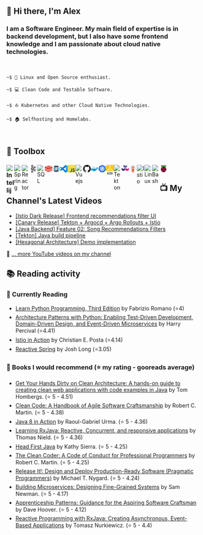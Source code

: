 ## 👋 Hi there, I'm Alex

### I am a Software Engineer. My main field of expertise is in backend development, but I also have some frontend knowledge and I am passionate about cloud native technologies.

<br />

```
~$ 🐧 Linux and Open Source enthusiast.

~$ 💻 Clean Code and Testable Software.

~$ ⛵ Kubernetes and other Cloud Native Technologies.

~$ 🏠 Selfhosting and Homelabs.  
```

<br />

## 🧰 Toolbox


### [<img align="left" style="margin-bottom: 0px" alt="Intellij" width="20px" src="https://resources.jetbrains.com/storage/products/company/brand/logos/IntelliJ_IDEA_icon.svg?_gl=1*1ie82zt*_ga*OTA2MjY5MzQ3LjE2MTE4MjYxNjM.*_ga_V0XZL7QHEB*MTYzMDM0MjA0Ny4xMS4wLjE2MzAzNDIwNDcuMA..&_ga=2.238307463.686506862.1630342047-906269347.1611826163" />](https://www.jetbrains.com/idea/)

[<img align="left"  alt="Spring" width="20px" src="https://spring.io/images/projects/spring-edf462fec682b9d48cf628eaf9e19521.svg" />](https://spring.io/)

[<img align="left" alt="Reactor" width="20px" src="https://avatars.githubusercontent.com/u/4201559?s=280&v=4" />](https://projectreactor.io/)

[<img align="left" alt="Kafka" width="20px" src="https://github.com/devicons/devicon/blob/master/icons/apachekafka/apachekafka-original.svg"/>](https://kafka.apache.org/)

[<img align="left" alt="SQL" width="20px" src="https://www.postgresql.org/media/img/about/press/elephant.png" />](https://www.postgresql.org/)

[<img align="left" alt="Redis" width="20px" src="https://github.com/devicons/devicon/blob/00f02ef57fb7601fd1ddcc2fe6fe670fef3ae3e4/icons/redis/redis-plain.svg" />](https://redis.io/)

[<img align="left" alt="Keycloak" width="20px" src="./img/keycloak_icon_32px.svg" />](https://www.keycloak.org/)

[<img align="left" alt="Visual Studio Code" width="20px" src="https://raw.githubusercontent.com/github/explore/80688e429a7d4ef2fca1e82350fe8e3517d3494d/topics/visual-studio-code/visual-studio-code.png" />](https://code.visualstudio.com/)

[<img align="left" alt="JavaScript" width="20px" src="https://raw.githubusercontent.com/github/explore/80688e429a7d4ef2fca1e82350fe8e3517d3494d/topics/javascript/javascript.png" />]()

[<img align="left" alt="Vuejs" width="20px" src="https://upload.wikimedia.org/wikipedia/commons/9/95/Vue.js_Logo_2.svg" />](https://github.com/yyx990803)

[<img align="left" alt="GitHub" width="20px" src="./img/GitHub-Mark-32px.png" />](https://github.com/)

[<img align="left" alt="Docker" width="20px" src="https://github.com/devicons/devicon/blob/00f02ef57fb7601fd1ddcc2fe6fe670fef3ae3e4/icons/docker/docker-plain.svg" />](https://www.docker.com/)

[<img align="left" alt="Kubernetes" width="20px" src="https://raw.githubusercontent.com/kubernetes/kubernetes/master/logo/logo.svg" />](https://kubernetes.io/)

[<img align="left" alt="k3s" width="20px" src="./img/k3s-stacked-color.svg" />](https://k3s.io/)

[<img align="left" alt="Tekton" width="20px" src="https://github.com/cdfoundation/artwork/blob/743c9c70f5aa2265285d281ea4f25fb1314d8d08/tekton/icon/color/tekton-icon-color.svg" />](https://tekton.dev/)

[<img align="left" alt="Buildpacks" width="20px" src="./img/buildpacks-icon-color.svg" />](https://buildpacks.io/)

[<img align="left" alt="ArgoCD" width="20px" src="./img/argo-icon-color.svg" />](https://argo-cd.readthedocs.io/)

[<img align="left" alt="Istio" width="20px" src="https://istio.io/latest/img/istio-whitelogo-bluebackground-framed.svg" />](https://kubernetes.io/)

[<img align="left" alt="Linux" width="20px" src="https://upload.wikimedia.org/wikipedia/commons/thumb/3/35/Tux.svg/249px-Tux.svg.png" />](https://www.linuxfoundation.org/)

[<img align="left" alt="Bash" width="20px" src="https://upload.wikimedia.org/wikipedia/commons/thumb/4/4b/Bash_Logo_Colored.svg/512px-Bash_Logo_Colored.svg.png" />](https://www.gnu.org/software/bash/)

[<img align="left" alt="Raspberripi" width="20px" src="https://github.com/devicons/devicon/blob/00f02ef57fb7601fd1ddcc2fe6fe670fef3ae3e4/icons/raspberrypi/raspberrypi-original.svg"/>](https://www.raspberrypi.org/)

<br />

## 📺 My Channel's Latest Videos

<!-- YOUTUBE-VIDEOS-LIST:START -->
- [[Istio Dark Release] Frontend recommendations filter UI](https://www.youtube.com/watch?v=zqSmLRE0lIQ)
- [[Canary Release] Tekton + Argocd + Argo Rollouts + Istio](https://www.youtube.com/watch?v=HzNx88H7nxU)
- [[Java Backend] Feature 02: Song Recommendations Filters](https://www.youtube.com/watch?v=QmzbV03ACkA)
- [[Tekton] Java build pipeline](https://www.youtube.com/watch?v=Kvakrsuam3E)
- [[Hexagonal Architecture] Demo implementation](https://www.youtube.com/watch?v=eiGwvGBXFT8)
<!-- YOUTUBE-VIDEOS-LIST:END -->

🎥 [... more YouTube videos on my channel](https://www.youtube.com/channel/UCKDLpT5eNYG1FUOsPF4zo9Q)

[youtubechannel]: https://www.youtube.com/channel/UCKDLpT5eNYG1FUOsPF4zo9Q

## 📚 Reading activity

### 📖 Currently Reading

<!-- GOODREADS-CURRENTLY-SHELF:START -->
- [Learn Python Programming, Third Edition](https://www.goodreads.com/review/show/4408499917?utm_medium=api&utm_source=rss) by Fabrizio Romano (⭐️4)
- [Architecture Patterns with Python: Enabling Test-Driven Development, Domain-Driven Design, and Event-Driven Microservices](https://www.goodreads.com/review/show/4380992969?utm_medium=api&utm_source=rss) by Harry Percival (⭐️4.41)
- [Istio in Action](https://www.goodreads.com/review/show/4216071878?utm_medium=api&utm_source=rss) by Christian E. Posta (⭐️4.14)
- [Reactive Spring](https://www.goodreads.com/review/show/3650919332?utm_medium=api&utm_source=rss) by Josh Long (⭐️3.05)
<!-- GOODREADS-CURRENTLY-SHELF:END -->

### 📔 Books I would recommend (⭐ my rating - gooreads average)
<!-- GOODREADS-READ-SHELF:START -->
- [Get Your Hands Dirty on Clean Architecture: A hands-on guide to creating clean web applications with code examples in Java](https://www.goodreads.com/review/show/3476533792?utm_medium=api&utm_source=rss) by Tom Hombergs. (⭐ 5 - 4.51)
- [Clean Code: A Handbook of Agile Software Craftsmanship](https://www.goodreads.com/review/show/3410416606?utm_medium=api&utm_source=rss) by Robert C. Martin. (⭐ 5 - 4.38)
- [Java 8 in Action](https://www.goodreads.com/review/show/3410415601?utm_medium=api&utm_source=rss) by Raoul-Gabriel Urma. (⭐ 5 - 4.36)
- [Learning RxJava: Reactive, Concurrent, and responsive applications](https://www.goodreads.com/review/show/3470078909?utm_medium=api&utm_source=rss) by Thomas Nield. (⭐ 5 - 4.36)
- [Head First Java](https://www.goodreads.com/review/show/3410417165?utm_medium=api&utm_source=rss) by Kathy Sierra. (⭐ 5 - 4.25)
- [The Clean Coder: A Code of Conduct for Professional Programmers](https://www.goodreads.com/review/show/3410415052?utm_medium=api&utm_source=rss) by Robert C. Martin. (⭐ 5 - 4.25)
- [Release It!: Design and Deploy Production-Ready Software (Pragmatic Programmers)](https://www.goodreads.com/review/show/3470086928?utm_medium=api&utm_source=rss) by Michael T. Nygard. (⭐ 5 - 4.24)
- [Building Microservices: Designing Fine-Grained Systems](https://www.goodreads.com/review/show/3410415970?utm_medium=api&utm_source=rss) by Sam Newman. (⭐ 5 - 4.17)
- [Apprenticeship Patterns: Guidance for the Aspiring Software Craftsman](https://www.goodreads.com/review/show/3470094868?utm_medium=api&utm_source=rss) by Dave Hoover. (⭐ 5 - 4.12)
- [Reactive Programming with RxJava: Creating Asynchronous, Event-Based Applications](https://www.goodreads.com/review/show/3439181712?utm_medium=api&utm_source=rss) by Tomasz Nurkiewicz. (⭐ 5 - 4.4)
<!-- GOODREADS-READ-SHELF:END -->

